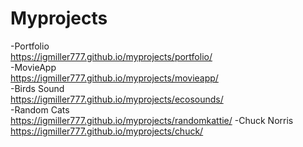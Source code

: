 # Myprojects
-Portfolio\
https://igmiller777.github.io/myprojects/portfolio/ \
-MovieApp\
https://igmiller777.github.io/myprojects/movieapp/ \
-Birds Sound\
https://igmiller777.github.io/myprojects/ecosounds/ \
-Random Cats\
https://igmiller777.github.io/myprojects/randomkattie/
-Chuck Norris\
https://igmiller777.github.io/myprojects/chuck/ 

